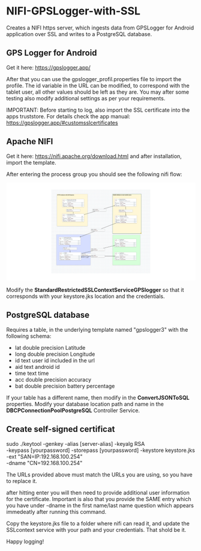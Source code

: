 # NIFI-GPSLogger-with-SSL
Creates a NIFI https server, which ingests data from GPSLogger for Android application over SSL and writes to a PostgreSQL database.

## GPS Logger for Android
Get it here: https://gpslogger.app/

After that you can use the gpslogger_profil.properties file to import the profile. The id variable in the URL can be modified, to correspond with the tablet user, all other values should be left as they are. You may after some testing also modify additional settings as per your requirements.

IMPORTANT: Before starting to log, also import the SSL certificate into the apps truststore. For details check the app manual: <https://gpslogger.app/#customsslcertificates>

## Apache NIFI
Get it here: https://nifi.apache.org/download.html and after installation, import the template.

After entering the process group you should see the following nifi flow:

![](./https_gpslogger.png)

Modify the **StandardRestrictedSSLContextServiceGPSlogger** so that it corresponds with your keystore.jks location and the credentials.

## PostgreSQL database

Requires a table, in the underlying template named "gpslogger3" with the following schema:

- lat double precision Latitude
- long double precision Longitude
- id text user id included in the url
- aid text android id
- time text time
- acc double precision accuracy
- bat double precision battery percentage

If your table has a different name, then modify in the **ConvertJSONToSQL** properties. Modify your database location path and name in the **DBCPConnectionPoolPostgreSQL** Controller Service.

## Create self-signed certificat
sudo ./keytool -genkey -alias [server-alias] -keyalg RSA \
   -keypass [yourpassword] -storepass [yourpassword] -keystore keystore.jks \
   -ext "SAN=IP:192.168.100.254" \
   -dname "CN=192.168.100.254"

The URLs provided above must match the URLs you are using, so you have to replace it.
   
after hitting enter you will then need to provide additional user information for the certificate. Important is also that you provide the SAME entry which you have under -dname in the first name/last name question which appears immedeatly after running this command.

Copy the keystore.jks file to a folder where nifi can read it, and update the SSLcontext service with your path and your credentials. That shold be it.

Happy logging!
